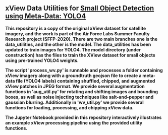 ## xView Data Utilities for <a href="https://doi.org/10.1117/12.2558829"> Small Object Detection using Meta-Data: <b> YOLO4 <b></a>

This repository is a copy of the original xView dataset for satellite imagery, and the work is part of the Air Force Labs Summer Faculty Research project (SFFP-2020). There are two main branches one is the data_utilities, and the other is the model. The data_utilities has been updated to train images for YOLO4. The model directory (**under construction**) has the files to train the XView dataset for small objects using pre-trained YOLO4 weights. 

The script 'process_wv.py' is runnable and processes a folder containing xView imagery along with a groundtruth geojson file to create a meta-data file (YOLO4 labels) containing shuffled, chipped, and augmented xView patches in JPEG format.  We provide several augmentation functions in 'aug_util.py' for rotating and shifting images and bounding boxes, as well as noise injecting techniques like salt-and-pepper and gaussian blurring.  Additionally in 'wv_util.py' we provide several functions for loading, processing, and chipping xView data.

The Jupyter Notebook provided in this repository interactively illustrates an example xView processing pipeline using the provided utility functions.
